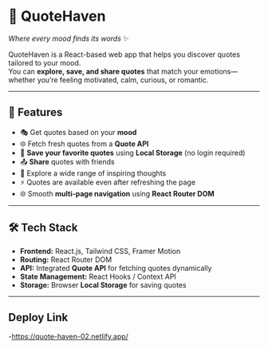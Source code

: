 # 🌟 QuoteHaven  
*Where every mood finds its words* ✨  

QuoteHaven is a React-based web app that helps you discover quotes tailored to your mood.  
You can **explore, save, and share quotes** that match your emotions—whether you’re feeling motivated, calm, curious, or romantic.  

---

## 🚀 Features
- 🎭 Get quotes based on your **mood**  
- 🌐 Fetch fresh quotes from a **Quote API**  
- 💾 **Save your favorite quotes** using **Local Storage** (no login required)  
- 📤 **Share** quotes with friends  
- 🔎 Explore a wide range of inspiring thoughts  
- ⚡ Quotes are available even after refreshing the page  
- 🌐 Smooth **multi-page navigation** using **React Router DOM**  

---

## 🛠️ Tech Stack
- **Frontend:** React.js, Tailwind CSS, Framer Motion  
- **Routing:** React Router DOM  
- **API:** Integrated **Quote API** for fetching quotes dynamically  
- **State Management:** React Hooks / Context API  
- **Storage:** Browser **Local Storage** for saving quotes  

---

## Deploy Link
-https://quote-haven-02.netlify.app/


